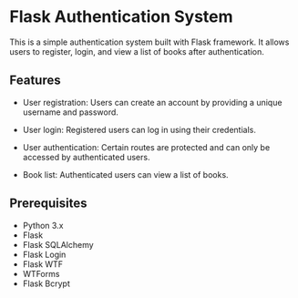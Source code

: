 # Flask Authentication System

This is a simple authentication system built with Flask framework. It allows users to register, login, and view a list of books after authentication.

## Features

- User registration: Users can create an account by providing a unique username and password.

- User login: Registered users can log in using their credentials.

- User authentication: Certain routes are protected and can only be accessed by authenticated users.

- Book list: Authenticated users can view a list of books.

## Prerequisites

- Python 3.x
- Flask
- Flask SQLAlchemy
- Flask Login
- Flask WTF
- WTForms
- Flask Bcrypt

